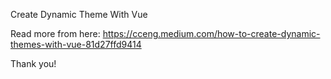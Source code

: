 Create Dynamic Theme With Vue

Read more from here:
https://cceng.medium.com/how-to-create-dynamic-themes-with-vue-81d27ffd9414

Thank you!
